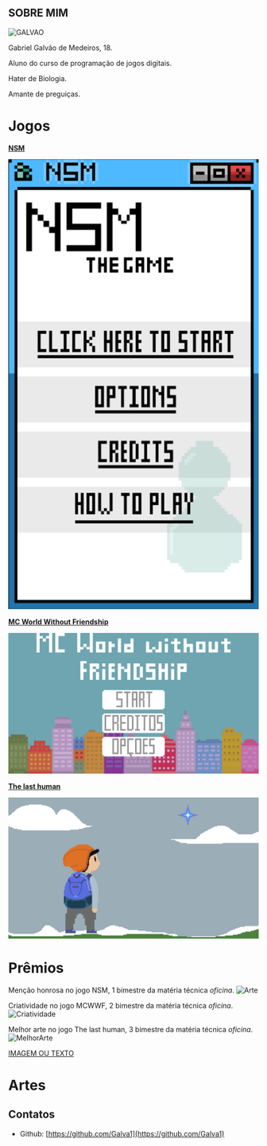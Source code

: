 ## SOBRE MIM

![GALVAO](https://cdn-images-1.medium.com/max/960/0*RcfwM4cBC_nHjvMa.)

Gabriel Galvão de Medeiros, 18.

Aluno do curso de programação de jogos digitais.

Hater de Biologia.

Amante de preguiças.

# Jogos

[**NSM**](https://lemuelmarques.github.io/NSMTHEGAME/)

[![Imagem1](NSM.png)](https://lemuelmarques.github.io/NSMTHEGAME/)

[**MC World Without Friendship**](https://ronaque.github.io/MCWWF/)

[![Imagem2](MCWWF.png)](https://ronaque.github.io/MCWWF/)

[**The last human**](https://galva1.github.io/LH/)

[![Imagem3](TheLastHuman.png)](https://galva1.github.io/LH/)

# Prêmios
Menção honrosa no jogo NSM, 1 bimestre da matéria técnica _oficina_.
![Arte](https://marcelomesmo.com/assets/img/oficina/mencao.png)

Criatividade no jogo MCWWF, 2 bimestre da matéria técnica _oficina_.
![Criatividade](https://marcelomesmo.com/assets/img/oficina/criatividade.png)

Melhor arte no jogo The last human, 3 bimestre da matéria técnica _oficina_.
![MelhorArte](https://marcelomesmo.com/assets/img/oficina/arte.png)

<a href=""> IMAGEM OU TEXTO </a>

# Artes




## Contatos

- Github: [https://github.com/Galva1](https://github.com/Galva1)
